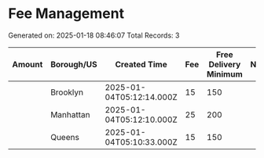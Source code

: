 # Fee Management

Generated on: 2025-01-18 08:46:07
Total Records: 3

| Amount | Borough/US | Created Time | Fee | Free Delivery Minimum | Name | Record ID |
| --- | --- | --- | --- | --- | --- | --- |
|  | Brooklyn | 2025-01-04T05:12:14.000Z | 15 | 150 |  | recYwGYw3HJpIG2E6 |
|  | Manhattan | 2025-01-04T05:12:10.000Z | 25 | 200 |  | recBt5jX7s7qTuQCA |
|  | Queens | 2025-01-04T05:10:33.000Z | 15 | 150 |  | recpv9BI7cHPRFjjE |
